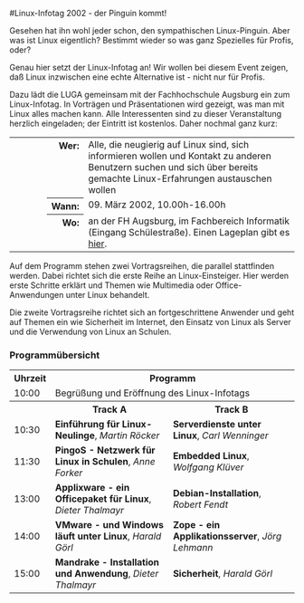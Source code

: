 #Linux-Infotag 2002 - der Pinguin kommt!


Gesehen hat ihn wohl jeder schon, den sympathischen Linux-Pinguin. Aber was
ist Linux eigentlich? Bestimmt wieder so was ganz Spezielles für
Profis, oder?</p>

Genau hier setzt der <bf>Linux-Infotag</bf> an! Wir wollen bei diesem
Event zeigen, daß Linux inzwischen eine echte Alternative ist - nicht nur
für Profis.


Dazu lädt die LUGA gemeinsam mit der Fachhochschule Augsburg ein zum
Linux-Infotag. In Vorträgen und Präsentationen wird gezeigt, was man
mit Linux alles machen kann. Alle Interessenten sind zu dieser Veranstaltung
herzlich eingeladen; der Eintritt ist kostenlos. Daher nochmal ganz kurz:

<table>
<tbody><tr valign="top">
  <td width="50"></td>
  <th align="right">Wer:</th>
  <td>Alle, die neugierig auf Linux sind, sich informieren wollen und
Kontakt zu anderen Benutzern suchen und sich über bereits
gemachte Linux-Erfahrungen austauschen wollen</td>
</tr> 
<tr valign="top"> 
  <td></td>
  <th align="right">Wann:</th>
  <td>09. März 2002, 10.00h-16.00h</td>
</tr>
<tr valign="top">
  <td></td>
  <th align="right">Wo:</th>
  <td>an der FH Augsburg, im Fachbereich Informatik (Eingang Schülestraße).
Einen Lageplan gibt es <a href="http://www.fh-augsburg.de/lageplan/informatik.html">hier</a>. </td>
</tr>
</tbody></table>

<p>Auf dem Programm stehen zwei Vortragsreihen, die parallel stattfinden werden.
Dabei richtet sich die erste Reihe an Linux-Einsteiger. Hier werden erste Schritte erklärt und Themen
wie Multimedia oder Office-Anwendungen unter Linux behandelt. </p>

<p>
Die zweite Vortragsreihe richtet sich an fortgeschrittene Anwender und
geht auf Themen ein wie Sicherheit im Internet, den Einsatz
von Linux als Server und die Verwendung von Linux an Schulen.
</p>

### Programmübersicht

<table>
<tbody><tr>
  <th>Uhrzeit</th> 
  <th colspan="2">Programm</th>
</tr>

<tr>
  <td>10:00</td>
  <td colspan="2">Begrüßung und Eröffnung des Linux-Infotags </td>
</tr>

<tr>
  <th></th>
  <th>Track A</th>
  <th>Track B</th>
</tr>

<tr>
  <td>10:30</td>
  <td><b>Einführung für Linux-Neulinge</b>, <i>Martin Röcker</i></td>
  <td><b>Serverdienste unter Linux</b>, <i>Carl Wenninger</i></td>
</tr>

<tr>
  <td>11:30</td>
  <td><b>PingoS - Netzwerk für Linux in Schulen</b>, <i>Anne Forker</i></td>
  <td><b>Embedded Linux</b>, <i>Wolfgang Klüver</i></td>
</tr>


<tr>
  <td>13:00</td>
  <td><b>Applixware - ein Officepaket für Linux</b>, <i>Dieter Thalmayr</i></td>
  <td><b>Debian-Installation</b>, <i>Robert Fendt</i></td>
</tr>

<tr>
  <td>14:00</td>
  <td><b>VMware - und Windows läuft unter Linux</b>, <i>Harald Görl</i></td>
  <td><b> Zope - ein Applikationsserver</b>, <i>Jörg Lehmann</i></td>
</tr>

<tr>
  <td>15:00</td>
  <td><b>Mandrake - Installation und Anwendung</b>, <i>Dieter Thalmayr</i></td>
  <td><b>Sicherheit</b>, <i>Harald Görl</i></td>
</tr> 

</tbody></table> 
